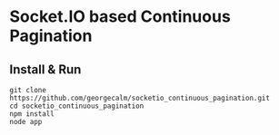 Socket.IO based Continuous Pagination
=====================================

Install & Run
-------------

    git clone https://github.com/georgecalm/socketio_continuous_pagination.git
    cd socketio_continuous_pagination
    npm install
    node app

